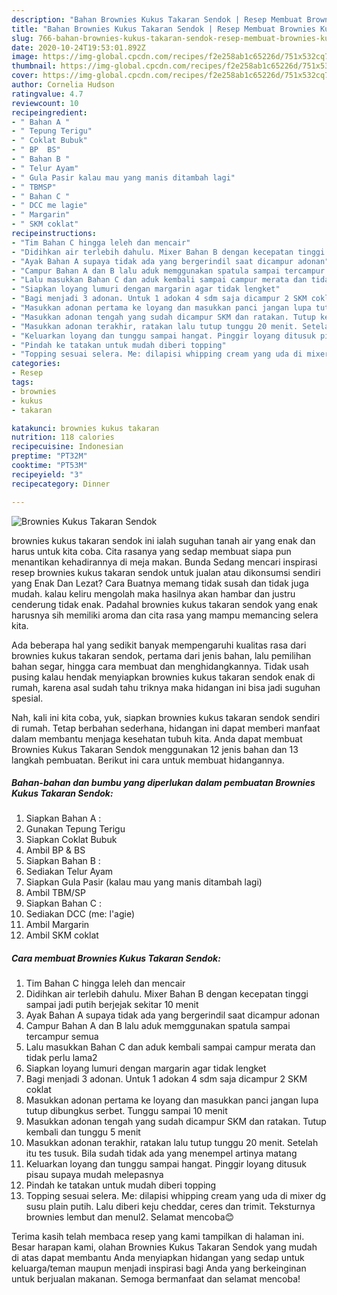```yaml
---
description: "Bahan Brownies Kukus Takaran Sendok | Resep Membuat Brownies Kukus Takaran Sendok Yang Menggugah Selera"
title: "Bahan Brownies Kukus Takaran Sendok | Resep Membuat Brownies Kukus Takaran Sendok Yang Menggugah Selera"
slug: 766-bahan-brownies-kukus-takaran-sendok-resep-membuat-brownies-kukus-takaran-sendok-yang-menggugah-selera
date: 2020-10-24T19:53:01.892Z
image: https://img-global.cpcdn.com/recipes/f2e258ab1c65226d/751x532cq70/brownies-kukus-takaran-sendok-foto-resep-utama.jpg
thumbnail: https://img-global.cpcdn.com/recipes/f2e258ab1c65226d/751x532cq70/brownies-kukus-takaran-sendok-foto-resep-utama.jpg
cover: https://img-global.cpcdn.com/recipes/f2e258ab1c65226d/751x532cq70/brownies-kukus-takaran-sendok-foto-resep-utama.jpg
author: Cornelia Hudson
ratingvalue: 4.7
reviewcount: 10
recipeingredient:
- " Bahan A "
- " Tepung Terigu"
- " Coklat Bubuk"
- " BP  BS"
- " Bahan B "
- " Telur Ayam"
- " Gula Pasir kalau mau yang manis ditambah lagi"
- " TBMSP"
- " Bahan C "
- " DCC me lagie"
- " Margarin"
- " SKM coklat"
recipeinstructions:
- "Tim Bahan C hingga leleh dan mencair"
- "Didihkan air terlebih dahulu. Mixer Bahan B dengan kecepatan tinggi sampai jadi putih berjejak sekitar 10 menit"
- "Ayak Bahan A supaya tidak ada yang bergerindil saat dicampur adonan"
- "Campur Bahan A dan B lalu aduk memggunakan spatula sampai tercampur semua"
- "Lalu masukkan Bahan C dan aduk kembali sampai campur merata dan tidak perlu lama2"
- "Siapkan loyang lumuri dengan margarin agar tidak lengket"
- "Bagi menjadi 3 adonan. Untuk 1 adokan 4 sdm saja dicampur 2 SKM coklat"
- "Masukkan adonan pertama ke loyang dan masukkan panci jangan lupa tutup dibungkus serbet. Tunggu sampai 10 menit"
- "Masukkan adonan tengah yang sudah dicampur SKM dan ratakan. Tutup kembali dan tunggu 5 menit"
- "Masukkan adonan terakhir, ratakan lalu tutup tunggu 20 menit. Setelah itu tes tusuk. Bila sudah tidak ada yang menempel artinya matang"
- "Keluarkan loyang dan tunggu sampai hangat. Pinggir loyang ditusuk pisau supaya mudah melepasnya"
- "Pindah ke tatakan untuk mudah diberi topping"
- "Topping sesuai selera. Me: dilapisi whipping cream yang uda di mixer dg susu plain putih. Lalu diberi keju cheddar, ceres dan trimit. Teksturnya brownies lembut dan menul2. Selamat mencoba😊"
categories:
- Resep
tags:
- brownies
- kukus
- takaran

katakunci: brownies kukus takaran 
nutrition: 118 calories
recipecuisine: Indonesian
preptime: "PT32M"
cooktime: "PT53M"
recipeyield: "3"
recipecategory: Dinner

---
```



![Brownies Kukus Takaran Sendok](https://img-global.cpcdn.com/recipes/f2e258ab1c65226d/751x532cq70/brownies-kukus-takaran-sendok-foto-resep-utama.jpg)


brownies kukus takaran sendok ini ialah suguhan tanah air yang enak dan harus untuk kita coba. Cita rasanya yang sedap membuat siapa pun menantikan kehadirannya di meja makan.
Bunda Sedang mencari inspirasi resep brownies kukus takaran sendok untuk jualan atau dikonsumsi sendiri yang Enak Dan Lezat? Cara Buatnya memang tidak susah dan tidak juga mudah. kalau keliru mengolah maka hasilnya akan hambar dan justru cenderung tidak enak. Padahal brownies kukus takaran sendok yang enak harusnya sih memiliki aroma dan cita rasa yang mampu memancing selera kita.

Ada beberapa hal yang sedikit banyak mempengaruhi kualitas rasa dari brownies kukus takaran sendok, pertama dari jenis bahan, lalu pemilihan bahan segar, hingga cara membuat dan menghidangkannya. Tidak usah pusing kalau hendak menyiapkan brownies kukus takaran sendok enak di rumah, karena asal sudah tahu triknya maka hidangan ini bisa jadi suguhan spesial.




Nah, kali ini kita coba, yuk, siapkan brownies kukus takaran sendok sendiri di rumah. Tetap berbahan sederhana, hidangan ini dapat memberi manfaat dalam membantu menjaga kesehatan tubuh kita. Anda dapat membuat Brownies Kukus Takaran Sendok menggunakan 12 jenis bahan dan 13 langkah pembuatan. Berikut ini cara untuk membuat hidangannya.

<!--inarticleads1-->

##### Bahan-bahan dan bumbu yang diperlukan dalam pembuatan Brownies Kukus Takaran Sendok:

1. Siapkan  Bahan A :
1. Gunakan  Tepung Terigu
1. Siapkan  Coklat Bubuk
1. Ambil  BP &amp; BS
1. Siapkan  Bahan B :
1. Sediakan  Telur Ayam
1. Siapkan  Gula Pasir (kalau mau yang manis ditambah lagi)
1. Ambil  TBM/SP
1. Siapkan  Bahan C :
1. Sediakan  DCC (me: l&#39;agie)
1. Ambil  Margarin
1. Ambil  SKM coklat




<!--inarticleads2-->

##### Cara membuat Brownies Kukus Takaran Sendok:

1. Tim Bahan C hingga leleh dan mencair
1. Didihkan air terlebih dahulu. Mixer Bahan B dengan kecepatan tinggi sampai jadi putih berjejak sekitar 10 menit
1. Ayak Bahan A supaya tidak ada yang bergerindil saat dicampur adonan
1. Campur Bahan A dan B lalu aduk memggunakan spatula sampai tercampur semua
1. Lalu masukkan Bahan C dan aduk kembali sampai campur merata dan tidak perlu lama2
1. Siapkan loyang lumuri dengan margarin agar tidak lengket
1. Bagi menjadi 3 adonan. Untuk 1 adokan 4 sdm saja dicampur 2 SKM coklat
1. Masukkan adonan pertama ke loyang dan masukkan panci jangan lupa tutup dibungkus serbet. Tunggu sampai 10 menit
1. Masukkan adonan tengah yang sudah dicampur SKM dan ratakan. Tutup kembali dan tunggu 5 menit
1. Masukkan adonan terakhir, ratakan lalu tutup tunggu 20 menit. Setelah itu tes tusuk. Bila sudah tidak ada yang menempel artinya matang
1. Keluarkan loyang dan tunggu sampai hangat. Pinggir loyang ditusuk pisau supaya mudah melepasnya
1. Pindah ke tatakan untuk mudah diberi topping
1. Topping sesuai selera. Me: dilapisi whipping cream yang uda di mixer dg susu plain putih. Lalu diberi keju cheddar, ceres dan trimit. Teksturnya brownies lembut dan menul2. Selamat mencoba😊




Terima kasih telah membaca resep yang kami tampilkan di halaman ini. Besar harapan kami, olahan Brownies Kukus Takaran Sendok yang mudah di atas dapat membantu Anda menyiapkan hidangan yang sedap untuk keluarga/teman maupun menjadi inspirasi bagi Anda yang berkeinginan untuk berjualan makanan. Semoga bermanfaat dan selamat mencoba!
